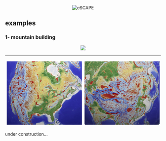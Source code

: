<div align="center">
    <img width=1000 src="https://github.com/Geodels/eSCAPE/blob/master/images/bg.jpg" alt="eSCAPE" title="eSCAPE Model"</img>
</div>

## examples

### 1- mountain building

<div align="center">
<img src="https://github.com/Geodels/eSCAPE-demo/blob/master/images/escape_mountain.gif"/>
</div>

***

<div align="center">
    <img width=1000 src="https://github.com/Geodels/eSCAPE/blob/master/images/escapezoom.jpg" alt="eSCAPE" title="eSCAPE Earth"</img>
</div>


under construction...
